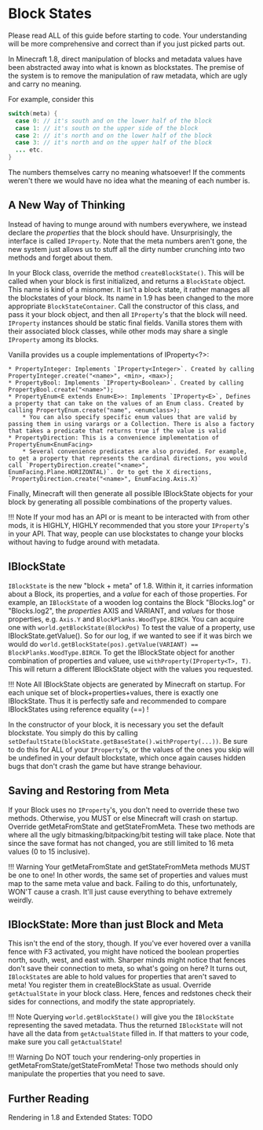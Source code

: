 Block States
============

Please read ALL of this guide before starting to code. Your understanding will be more comprehensive and correct than if you just picked parts out.

In Minecraft 1.8, direct manipulation of blocks and metadata values have been abstracted away into what is known as blockstates.
The premise of the system is to remove the manipulation of raw metadata, which are ugly and carry no meaning.

For example, consider this

```Java
switch(meta) {
  case 0: // it's south and on the lower half of the block
  case 1: // it's south on the upper side of the block
  case 2: // it's north and on the lower half of the block
  case 3: // it's north and on the upper half of the block
  ... etc.
}
```

The numbers themselves carry no meaning whatsoever! If the comments weren't there we would have no idea what the meaning of each number is.

A New Way of Thinking
---------------------

Instead of having to munge around with numbers everywhere, we instead declare the *properties* that the block should have. Unsurprisingly, the interface is called `IProperty`.
Note that the meta numbers aren't gone, the new system just allows us to stuff all the dirty number crunching into two methods and forget about them.

In your Block class, override the method `createBlockState()`. This will be called when your block is first initialized, and returns a `BlockState` object. This name is kind of a misnomer. It isn't a block state, it rather manages all the blockstates of your block. Its name in 1.9 has been changed to the more appropriate `BlockStateContainer`. Call the constructor of this class, and pass it your block object, and then all `IProperty`'s that the block will need. `IProperty` instances should be static final fields. Vanilla stores them with their associated block classes, while other mods may share a single `IProperty` among its blocks.

Vanilla provides us a couple implementations of IProperty<?>: 

    * PropertyInteger: Implements `IProperty<Integer>`. Created by calling PropertyInteger.create("<name>", <min>, <max>);
    * PropertyBool: Implements `IProperty<Boolean>`. Created by calling PropertyBool.create("<name>");
    * PropertyEnum<E extends Enum<E>>: Implements `IProperty<E>`, Defines a property that can take on the values of an Enum class. Created by calling PropertyEnum.create("name", <enumclass>);
        * You can also specify specific enum values that are valid by passing them in using varargs or a Collection. There is also a factory that takes a predicate that returns true if the value is valid
    * PropertyDirection: This is a convenience implementation of PropertyEnum<EnumFacing>
        * Several convenience predicates are also provided. For example, to get a property that represents the cardinal directions, you would call `PropertyDirection.create("<name>", EnumFacing.Plane.HORIZONTAL)`. Or to get the X directions, `PropertyDirection.create("<name>", EnumFacing.Axis.X)`

Finally, Minecraft will then generate all possible IBlockState objects for your block by generating all possible combinations of the property values.

!!! Note 
    If your mod has an API or is meant to be interacted with from other mods, it is HIGHLY, HIGHLY recommended that you store your `IProperty`'s in your API. That way, people can use blockstates to change your blocks without having to fudge around with metadata.

IBlockState
-----------

`IBlockState` is the new "block + meta" of 1.8. Within it, it carries information about a Block, its properties, and a *value* for each of those properties. For example, an `IBlockState` of a wooden log contains the Block "Blocks.log" or "Blocks.log2", the *properties* AXIS and VARIANT, and *values* for those properties, e.g. `Axis.Y` and `BlockPlanks.WoodType.BIRCH`.
You can acquire one with `world.getBlockState(BlockPos)`
To test the value of a property, use IBlockState.getValue(<property>). So for our log, if we wanted to see if it was birch we would do `world.getBlockState(pos).getValue(VARIANT) == BlockPlanks.WoodType.BIRCH`.
To get the IBlockState object for another combination of properties and valuee, use `withProperty(IProperty<T>, T)`. This will return a different IBlockState object with the values you requested.

!!! Note
    All IBlockState objects are generated by Minecraft on startup. For each unique set of block+properties+values, there is exactly one IBlockState. Thus it is perfectly safe and recommended to compare IBlockStates using reference equality (==) ! 

In the constructor of your block, it is necessary you set the default blockstate. You simply do this by calling `setDefaultState(blockState.getBaseState().withProperty(...))`. Be sure to do this for ALL of your `IProperty`'s, or the values of the ones you skip will be undefined in your default blockstate, which once again causes hidden bugs that don't crash the game but have strange behaviour.

Saving and Restoring from Meta
------------------------------

If your Block uses no `IProperty`'s, you don't need to override these two methods. Otherwise, you MUST or else Minecraft will crash on startup.
Override getMetaFromState and getStateFromMeta. These two methods are where all the ugly bitmasking/bitpacking/bit testing will take place. Note that since the save format has not changed, you are still limited to 16 meta values (0 to 15 inclusive).

!!! Warning
    Your getMetaFromState and getStateFromMeta methods MUST be one to one! In other words, the same set of properties and values must map to the same meta value and back. Failing to do this, unfortunately, WON'T cause a crash. It'll just cause everything to behave extremely weirdly.

IBlockState: More than just Block and Meta
------------------------------------------

This isn't the end of the story, though. 
If you've ever hovered over a vanilla fence with F3 activated, you might have noticed the boolean properties north, south, west, and east with. Sharper minds might notice that fences don't save their connection to meta, so what's going on here?
It turns out, `IBlockState`s are able to hold values for properties that aren't saved to meta! You register them in createBlockState as usual.
Override `getActualState` in your block class. Here, fences and redstones check their sides for connections, and modify the state appropriately. 

!!! Note
    Querying `world.getBlockState()` will give you the `IBlockState` representing the saved metadata. Thus the returned `IBlockState` will not have all the data from `getActualState` filled in. If that matters to your code, make sure you call `getActualState`!

!!! Warning
    Do NOT touch your rendering-only properties in getMetaFromState/getStateFromMeta! Those two methods should only manipulate the properties that you need to save.

Further Reading
---------------

Rendering in 1.8 and Extended States: TODO
